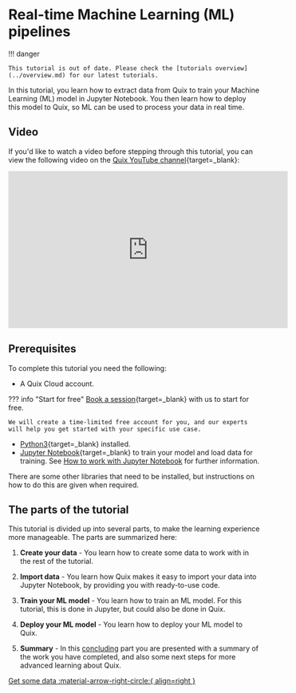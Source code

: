 # Real-time Machine Learning (ML) pipelines

!!! danger

    This tutorial is out of date. Please check the [tutorials overview](../overview.md) for our latest tutorials.

In this tutorial, you learn how to extract data from Quix to train your Machine Learning (ML) model in Jupyter Notebook. You then learn how to deploy this model to Quix, so ML can be used to process your data in real time.

## Video

If you'd like to watch a video before stepping through this tutorial, you can view the following video on the [Quix YouTube channel](https://www.youtube.com/@quix1570){target=_blank}:

<iframe width="560" height="315" src="https://www.youtube.com/embed/8h0jm0q_0PA" title="YouTube video player" frameborder="0" allow="accelerometer; autoplay; clipboard-write; encrypted-media; gyroscope; picture-in-picture" allowfullscreen></iframe>

## Prerequisites

To complete this tutorial you need the following:

* A Quix Cloud account. 

??? info "Start for free"
    [Book a session](https://quix.io/book-a-demo){target=_blank} with us to start for free.
    
    We will create a time-limited free account for you, and our experts will help you get started with your specific use case. 
    
* [Python3](https://www.python.org/downloads/){target=_blank} installed.
* [Jupyter Notebook](https://jupyter.org/){target=_blank} to train your model and load data for training. See [How to work with Jupyter Notebook](../../develop/integrate-data/jupyter-nb.md) for further information.

There are some other libraries that need to be installed, but instructions on how to do this are given when required.

## The parts of the tutorial

This tutorial is divided up into several parts, to make the learning experience more manageable. The parts are summarized here:

1. **Create your data** - You learn how to create some data to work with in the rest of the tutorial.

2. **Import data** - You learn how Quix makes it easy to import your data into Jupyter Notebook, by providing you with ready-to-use code.

3. **Train your ML model** - You learn how to train an ML model. For this tutorial, this is done in Jupyter, but could also be done in Quix.

4. **Deploy your ML model** - You learn how to deploy your ML model to Quix.

5. **Summary** - In this [concluding](conclusion.md) part you are presented with a summary of the work you have completed, and also some next steps for more advanced learning about Quix.

[Get some data :material-arrow-right-circle:{ align=right }](./create-data.md)
